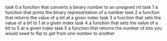 task 0 
a function that converts a binary number to an unsigned int
task 1
a function that prints the binary representation of a number
task 2
a function that returns the value of a bit at a given index
task 3
a function that sets the value of a bit to 1 at a given index
task 4
a function that sets the value of a bit to 0 at a given index
task 5
a function that returns the number of bits you would need to flip to get from one number to another
